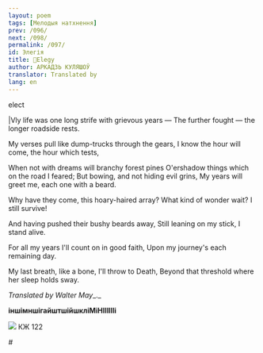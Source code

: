```yaml
---
layout: poem
tags: [Мелодыя натхнення]
prev: /096/
next: /098/
permalink: /097/
id: Элегія
title: 🚧Elegy
author: АРКАДЗЬ КУЛЯШОЎ
translator: Translated by 
lang: en
---
```



 
elect

|Vly life was one long strife with grievous years — The further fought — the longer roadside rests.

My verses pull like dump-trucks through the gears, I know the hour will come, the hour which tests,

When not with dreams will branchy forest pines O'ershadow  things which on the road I feared; But bowing, and not hiding evil grins, My years will greet me, each one with a beard.

Why have they come, this hoary-haired array? What kind of wonder wait? I still survive!

And having pushed their bushy beards away, Still leaning on my stick, I stand alive.

For  all my years I'll count on in good faith, Upon my journey's each remaining day.

My last breath, like a bone, I'll throw to Death, Beyond that threshold where her sleep holds sway.

_Translated by Walter May__._

**іншімншігайштшійшкліМіНІІІІІІі**

![](2022-%D0%9C%D1%96%D0%BD%D1%81%D0%BA-%D0%BB%D1%83%D1%87%D0%BD%D0%B0%D1%81%D1%86%D1%8C-%D0%BC%D1%96%D0%BA%D0%BE%D0%BB%D0%B0-%D0%BC%D1%8F%D1%82%D0%BB%D1%96%D1%86%D0%BA%D1%96_html_9e40549d8bd51ee8.png) КЖ 122

*#*
